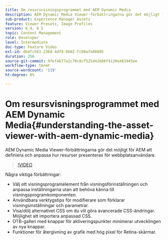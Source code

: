 ```yaml
---
title: Om resursvisningsprogrammet med AEM Dynamic Media
description: AEM Dynamic Media Viewer-förbättringarna gör det möjligt för AEM att definiera och anpassa hur resurser presenteras för webbplatsanvändare.
sub-product: Experience Manager Assets
feature: Viewer Presets, Image Profiles
version: 6.4, 6.5
topic: Content Management
role: Developer
level: Intermediate
doc-type: Feature Video
exl-id: db4fc561-2368-4df8-9b02-fc08afa00805
duration: 256
source-git-commit: 9fef4b77a2c70c8cf525d42686f4120e481945ee
workflow-type: tm+mt
source-wordcount: '119'
ht-degree: 0%

---
```


# Om resursvisningsprogrammet med AEM Dynamic Media{#understanding-the-asset-viewer-with-aem-dynamic-media}

AEM Dynamic Media Viewer-förbättringarna gör det möjligt för AEM att definiera och anpassa hur resurser presenteras för webbplatsanvändare.

>[!VIDEO](https://video.tv.adobe.com/v/17783?quality=12&learn=on)

Några viktiga förbättringar:

* Välj ett visningsprogramelement från visningsförinställningen och anpassa inställningarna utan att behöva känna till visningsprogramkomponenten.
* Användbara verktygstips för modifierare som förklarar visningsinställningar och parametrar.
* Visa/dölj alternativet CSS om du vill göra avancerade CSS-ändringar. Möjlighet att importera anpassad CSS.
* OTB-galleri med knappar för aktiveringspunkter minimerar utvecklingen av nya knappar.
* Funktioner för återgivning av grafik med hög pixel för Retina-skärmar.
